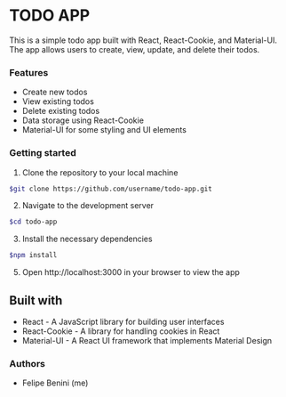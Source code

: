 # TODO APP

This is a simple todo app built with React, React-Cookie, and Material-UI. The app allows users to create, view, update, and delete their todos.

### Features

- Create new todos
- View existing todos
- Delete existing todos
- Data storage using React-Cookie
- Material-UI for some styling and UI elements

### Getting started

1. Clone the repository to your local machine

```bash
$git clone https://github.com/username/todo-app.git
```

2. Navigate to the development server

```bash
$cd todo-app
```

3. Install the necessary dependencies

```bash
$npm install
```

5. Open http://localhost:3000 in your browser to view the app

## Built with

- React - A JavaScript library for building user interfaces
- React-Cookie - A library for handling cookies in React
- Material-UI - A React UI framework that implements Material Design

### Authors

- Felipe Benini (me)